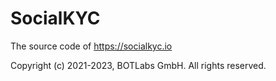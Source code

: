 # SocialKYC

The source code of https://socialkyc.io

Copyright (c) 2021-2023, BOTLabs GmbH. All rights reserved.
